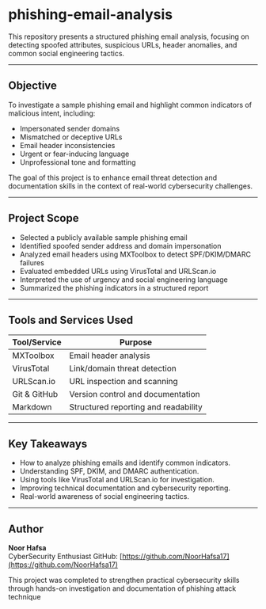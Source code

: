 # phishing-email-analysis

This repository presents a structured phishing email analysis, focusing on detecting spoofed attributes, suspicious URLs, header anomalies, and common social engineering tactics.

---

## Objective

To investigate a sample phishing email and highlight common indicators of malicious intent, including:

- Impersonated sender domains
- Mismatched or deceptive URLs
- Email header inconsistencies
- Urgent or fear-inducing language
- Unprofessional tone and formatting

The goal of this project is to enhance email threat detection and documentation skills in the context of real-world cybersecurity challenges.

---

## Project Scope

- Selected a publicly available sample phishing email
- Identified spoofed sender address and domain impersonation
- Analyzed email headers using MXToolbox to detect SPF/DKIM/DMARC failures
- Evaluated embedded URLs using VirusTotal and URLScan.io
- Interpreted the use of urgency and social engineering language
- Summarized the phishing indicators in a structured report

---

## Tools and Services Used

| Tool/Service         | Purpose                                |
|----------------------|----------------------------------------|
| MXToolbox            | Email header analysis                  |
| VirusTotal           | Link/domain threat detection           |
| URLScan.io           | URL inspection and scanning            |
| Git & GitHub         | Version control and documentation      |
| Markdown             | Structured reporting and readability   |

---

## Key Takeaways

- How to analyze phishing emails and identify common indicators.  
- Understanding SPF, DKIM, and DMARC authentication.  
- Using tools like VirusTotal and URLScan.io for investigation.  
- Improving technical documentation and cybersecurity reporting.  
- Real-world awareness of social engineering tactics.

---

## Author

**Noor Hafsa**  
CyberSecurity Enthusiast
GitHub: [https://github.com/NoorHafsa17](https://github.com/NoorHafsa17)

This project was completed to strengthen practical cybersecurity skills through hands-on investigation and documentation of phishing attack technique 
